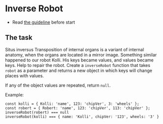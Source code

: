# Inverse Robot
- Read [the guideline](https://github.com/mate-academy/js_task-guideline/blob/master/README.md) before start

## The task
Situs inversus
Transposition of internal organs is a variant of internal anatomy, when
the organs are located in a mirror image.
Something similar happened to our robot Kolli. His keys became values,
and values became keys. Help to repair the robot. Create a `inverseRobot`
function that takes `robot` as a parameter and returns a new object in which
keys will change places with values.

If any of the object values are repeated, return `null`.

Example:
```
const kolli = { Kolli: 'name', 123: 'chipVer', 3: 'wheels' };
const robert = { Robert: 'name', 123: 'chipVer', 113: 'chipVer' };
inverseRobot(robert) === null
inverseRobot(kolli) === { name: 'Kolli', chipVer: '123', wheels: '3' }
```
